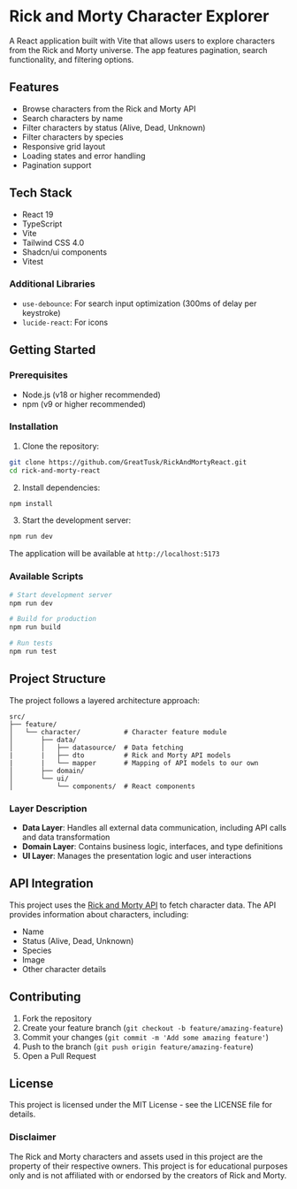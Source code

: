 # Rick and Morty Character Explorer

A React application built with Vite that allows users to explore characters from the Rick and Morty universe. The app features pagination, search functionality, and filtering options.

## Features

- Browse characters from the Rick and Morty API
- Search characters by name
- Filter characters by status (Alive, Dead, Unknown)
- Filter characters by species
- Responsive grid layout
- Loading states and error handling
- Pagination support

## Tech Stack

- React 19
- TypeScript
- Vite
- Tailwind CSS 4.0
- Shadcn/ui components
- Vitest

### Additional Libraries
- `use-debounce`: For search input optimization (300ms of delay per keystroke)
- `lucide-react`: For icons

## Getting Started

### Prerequisites

- Node.js (v18 or higher recommended)
- npm (v9 or higher recommended)

### Installation

1. Clone the repository:
```bash
git clone https://github.com/GreatTusk/RickAndMortyReact.git
cd rick-and-morty-react
```

2. Install dependencies:
```bash
npm install
```

3. Start the development server:
```bash
npm run dev
```

The application will be available at `http://localhost:5173`

### Available Scripts

```bash
# Start development server
npm run dev

# Build for production
npm run build

# Run tests
npm run test
```

## Project Structure

The project follows a layered architecture approach:

```
src/
├── feature/
│   └── character/           # Character feature module
│       ├── data/            
│       │   ├── datasource/  # Data fetching
|       |   ├── dto          # Rick and Morty API models
|       |   └── mapper       # Mapping of API models to our own
│       ├── domain/          
│       └── ui/              
│           └── components/  # React components
```

### Layer Description

- **Data Layer**: Handles all external data communication, including API calls and data transformation
- **Domain Layer**: Contains business logic, interfaces, and type definitions
- **UI Layer**: Manages the presentation logic and user interactions

## API Integration

This project uses the [Rick and Morty API](https://rickandmortyapi.com/) to fetch character data. The API provides information about characters, including:

- Name
- Status (Alive, Dead, Unknown)
- Species
- Image
- Other character details

## Contributing

1. Fork the repository
2. Create your feature branch (`git checkout -b feature/amazing-feature`)
3. Commit your changes (`git commit -m 'Add some amazing feature'`)
4. Push to the branch (`git push origin feature/amazing-feature`)
5. Open a Pull Request

## License

This project is licensed under the MIT License - see the LICENSE file for details.

### Disclaimer

The Rick and Morty characters and assets used in this project are the property of their respective owners. This project is for educational purposes only and is not affiliated with or endorsed by the creators of Rick and Morty.